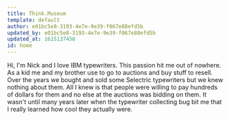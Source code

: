 ```yaml
---
title: Think.Museum
template: default
author: e01bc5e8-3193-4e7e-9e39-f067e88efd5b
updated_by: e01bc5e8-3193-4e7e-9e39-f067e88efd5b
updated_at: 1615137458
id: home
---
```

Hi, I'm Nick and I love IBM typewriters. This passion hit me out of nowhere. As a kid me and my brother use to go to auctions and buy stuff to resell. Over the years we bought and sold some Selectric typewriters but we knew nothing about them. All I knew is that people were willing to pay hundreds of dollars for them and no else at the auctions was bidding on them. It wasn't until many years later when the typewriter collecting bug bit me that I really learned how cool they actually were.
